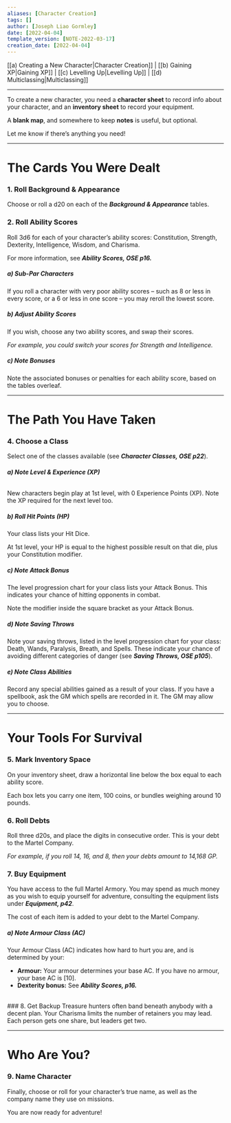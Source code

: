 ```yaml
---
aliases: [Character Creation]
tags: []
author: [Joseph Liao Gormley]
date: [2022-04-04]
template_version: [NOTE-2022-03-17]
creation_date: [2022-04-04]
---
```

[[a) Creating a New Character|Character Creation]] | [[b) Gaining XP|Gaining XP]] | [[c) Levelling Up|Levelling Up]] | [[d) Multiclassing|Multiclassing]]
___
To create a new character, you need a **character sheet** to record info about your character, and an **inventory sheet** to record your equipment.

A **blank map**, and somewhere to keep **notes** is useful, but optional.

Let me know if there’s anything you need!

___
# The Cards You Were Dealt
### 1. Roll Background & Appearance
Choose or roll a d20 on each of the ***Background & Appearance*** tables. <!-- #Revisit -->
<br>
### 2. Roll Ability Scores
Roll 3d6 for each of your character’s ability scores: Constitution, Strength, Dexterity, Intelligence, Wisdom, and Charisma.

For more information, see ***Ability Scores, OSE p16.***  <!-- #Revisit -->

<!-- #### Online Character Generation
Steps 1-3 involve a lot of rolling, so to have those results automatically generated, click here.-->
##### ***a) Sub-Par Characters***
If you roll a character with very poor ability scores – such as 8 or less in every score, or a 6 or less in one score – you may reroll the lowest score.

##### ***b) Adjust Ability Scores***
If you wish, choose any two ability scores, and swap their scores.

*For example, you could switch your scores for Strength and Intelligence.*

##### ***c) Note Bonuses***
Note the associated bonuses or penalties for each ability score, based on the tables overleaf. <!-- #Revisit -->

___
# The Path You Have Taken
### 4. Choose a Class
Select one of the classes available (see ***Character Classes, OSE p22***). <!-- #Revisit -->

###### ***a) Note Level & Experience (XP)***
New characters begin play at 1st level, with 0 Experience Points (XP). Note the XP required for the next level too.

##### ***b) Roll Hit Points (HP)***
Your class lists your Hit Dice.

At 1st level, your HP is equal to the highest possible result on that die, plus your Constitution modifier.

##### ***c) Note Attack Bonus***
The level progression chart for your class lists your Attack Bonus. This indicates your chance of hitting opponents in combat.

Note the modifier inside the square bracket as your Attack Bonus.

##### ***d) Note Saving Throws***
Note your saving throws, listed in the level progression chart for your class: Death, Wands, Paralysis, Breath, and Spells. These indicate your chance of avoiding different categories of danger (see ***Saving Throws, OSE p105***).

##### ***e) Note Class Abilities***
Record any special abilities gained as a result of your class. If you have a spellbook, ask the GM which spells are recorded in it. The GM may allow you to choose.

___
# Your Tools For Survival
### 5. Mark Inventory Space
On your inventory sheet, draw a horizontal line below the box equal to each ability score.

Each box lets you carry one item, 100 coins, or bundles weighing around 10 pounds.
<br>
### 6. Roll Debts
Roll three d20s, and place the digits in consecutive order. This is your debt to the Martel Company.

*For example, if you roll 14, 16, and 8, then your debts amount to 14,168 GP.*
<br>
### 7. Buy Equipment
You have access to the full Martel Armory. You may spend as much money as you wish to equip yourself for adventure, consulting the equipment lists under ***Equipment, p42***.

The cost of each item is added to your debt to the Martel Company. <!-- #Revisit -->

##### ***a) Note Armour Class (AC)***
Your Armour Class (AC) indicates how hard to hurt you are, and is determined by your:
- **Armour:** Your armour determines your base AC. If you have no armour, your base AC is [10].
- **Dexterity bonus:** See ***Ability Scores, p16.*** <!-- #Revisit -->
<br>
### 8. Get Backup
Treasure hunters often band beneath anybody with a decent plan. Your Charisma limits the number of retainers you may lead. Each person gets one share, but leaders get two.

___
# Who Are You?
### 9. Name Character
Finally, choose or roll for your character’s true name, as well as the company name they use on missions.

You are now ready for adventure!


